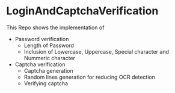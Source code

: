 # LoginAndCaptchaVerification
This Repo shows the implementation of 
- Password verification
  - Length of Password
  - Inclusion of Lowercase, Uppercase, Special character and Nummeric character
- Captcha verification
  - Captcha generation
  - Random lines generation for reducing OCR detection
  - Verifying captcha
 
